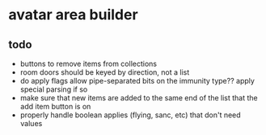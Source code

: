 # avatar area builder

## todo

* buttons to remove items from collections
* room doors should be keyed by direction, not a list
* do apply flags allow pipe-separated bits on the immunity type?? apply special parsing if so
* make sure that new items are added to the same end of the list that the add item button is on
* properly handle boolean applies (flying, sanc, etc) that don't need values
